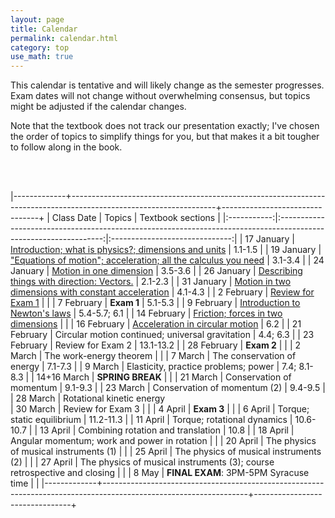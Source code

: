 ```yaml
---
layout: page
title: Calendar
permalink: calendar.html
category: top 
use_math: true
---
```


    
This calendar is tentative and will likely change as the semester progresses. Exam dates will not change without overwhelming consensus, but topics might be adjusted if the calendar changes.

Note that the textbook does not track our presentation exactly; I've chosen the order of topics to simplify things for you, but that makes it a bit tougher to follow along in the book.

<br><br>

|-------------+------------------------------------------------------------------------------------------------------------------+--------------------------------+
| Class Date  | Topics                                                                                                           | Textbook sections              |
|:-----------:|:----------------------------------------------------------------------------------------------------------------:|:------------------------------:|
| 17 January  | <a href="slides/lec1/lecture1.pdf">Introduction; what is physics?; dimensions and units</a>                                             | 1.1-1.5                        |
| 19 January  | <a href="slides/lec2/lecture2.pdf">"Equations of motion"; acceleration; all the calculus you need</a>                                                   | 3.1-3.4                        |
| 24 January  | <a href="slides/lec3/lecture3.pdf">Motion in one dimension</a>                                                                                          | 3.5-3.6                        |
| 26 January  | <a href="slides/lec4/lecture4.pdf">Describing things with direction: Vectors.</a>                                                                       | 2.1-2.3                        |
| 31 January  | <a href="slides/lec5/lecture5.pdf">Motion in two dimensions with constant acceleration</a>                                                                                                | 4.1-4.3                        |
| 2  February | <a href="slides/lec6/lecture6.pdf">Review for Exam 1</a>                                                                                                |                                |
| 7  February | **Exam 1**                                                                                                       | 5.1-5.3                        |
| 9  February | <a href="slides/lec7/lecture7.pdf">Introduction to Newton's laws</a>                                                                              | 5.4-5.7; 6.1                   |
| 14 February | <a href="slides/lec8/lecture8.pdf">Friction; forces in two dimensions</a>                                                           |                                |
| 16 February | <a href="slides/lec9/lecture-circular-motion.pdf">Acceleration in circular motion</a>                                                                                  | 6.2                            |
| 21 February | Circular motion continued; universal gravitation                                                                 | 4.4; 6.3                       |
| 23 February | Review for Exam 2                                                                                                        | 13.1-13.2                      |
| 28 February | **Exam 2**                                                                                                       |                                |
| 2 March     | The work-energy theorem                                                                                          |                                |
| 7  March    | The conservation of energy                                                                                       | 7.1-7.3                        |
| 9  March    | Elasticity, practice problems; power                                                                             | 7.4; 8.1-8.3                   |
| 14+16 March | **SPRING BREAK**                                                                                                 |                                |
| 21 March    | Conservation of momentum                                                    | 9.1-9.3                        | 
| 23 March    | Conservation of momentum (2)                                                                   | 9.4-9.5                        |
| 28 March    | Rotational kinetic energy      
| 30 March    | Review for Exam 3                                                                                                |                                |
| 4  April    | **Exam 3**                                                                                                       |                                |
| 6  April    | Torque; static equilibrium                                                                                       | 11.2-11.3                      |
| 11 April    | Torque; rotational dynamics                                                                                      | 10.6-10.7                      |
| 13 April    | Combining rotation and translation                                                                               | 10.8                           |
| 18 April    | Angular momentum; work and power in rotation                                                                     |                                |
| 20 April    | The physics of musical instruments (1)                                                                           |                                | 
| 25 April    | The physics of musical instruments (2)                                                                           |                                |
| 27 April    | The physics of musical instruments (3); course retrospective and closing                                         |                                |
| 8 May      | **FINAL EXAM**: 3PM-5PM Syracuse time                                                                            |                                |
|-------------+------------------------------------------------------------------------------------------------------------------+--------------------------------+





